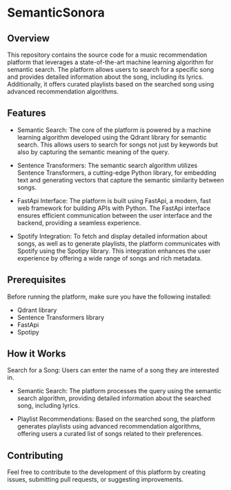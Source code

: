# SemanticSonora

## Overview

This repository contains the source code for a music recommendation platform that leverages a state-of-the-art machine learning algorithm for semantic search. The platform allows users to search for a specific song and provides detailed information about the song, including its lyrics. Additionally, it offers curated playlists based on the searched song using advanced recommendation algorithms.

## Features

- Semantic Search: The core of the platform is powered by a machine learning algorithm developed using the Qdrant library for semantic search. This allows users to search for songs not just by keywords but also by capturing the semantic meaning of the query.

- Sentence Transformers: The semantic search algorithm utilizes Sentence Transformers, a cutting-edge Python library, for embedding text and generating vectors that capture the semantic similarity between songs.

- FastApi Interface: The platform is built using FastApi, a modern, fast web framework for building APIs with Python. The FastApi interface ensures efficient communication between the user interface and the backend, providing a seamless experience.

- Spotify Integration: To fetch and display detailed information about songs, as well as to generate playlists, the platform communicates with Spotify using the Spotipy library. This integration enhances the user experience by offering a wide range of songs and rich metadata.

## Prerequisites

Before running the platform, make sure you have the following installed:

- Qdrant library
- Sentence Transformers library
- FastApi
- Spotipy

## How it Works

Search for a Song: Users can enter the name of a song they are interested in.

- Semantic Search: The platform processes the query using the semantic search algorithm, providing detailed information about the searched song, including lyrics.

- Playlist Recommendations: Based on the searched song, the platform generates playlists using advanced recommendation algorithms, offering users a curated list of songs related to their preferences.

## Contributing

Feel free to contribute to the development of this platform by creating issues, submitting pull requests, or suggesting improvements.
